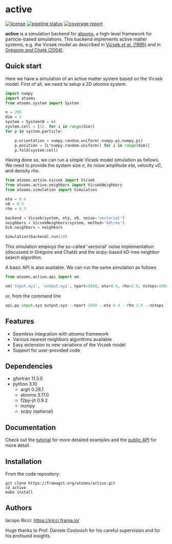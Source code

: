# active 

[![license](https://img.shields.io/pypi/l/atooms.svg)](https://en.wikipedia.org/wiki/GNU_General_Public_License)
[![pipeline status](https://framagit.org/activematter/active/badges/master/pipeline.svg)](https://framagit.org/activematter/active/-/commits/master)
[![coverage report](https://framagit.org/activematter/active/badges/master/coverage.svg)](https://framagit.org/activematter/active/-/commits/master)

**active** is a simulation backend for [atooms](https://framagit.org/atooms/atooms), a high-level framework for particle-based simulations. This backend implements active matter systems, e.g. the Vicsek model as described in [Vicsek _et al._ (1995)](https://doi.org/10.1103/PhysRevLett.75.1226) and in [Grégoire _and_ Chaté (2004)](https://doi.org/10.1103/PhysRevLett.92.025702).

## Quick start
Here we have a simulation of an active matter system based on the Vicsek model. First of all, we need to setup a 2D _atooms_ system.

```python
import numpy
import atooms
from atooms.system import System

n = 200
dim = 2
system = System(N = n)
system.cell = [32. for i in range(dim)]
for p in system.particle:

	p.orientation = numpy.random.uniform(-numpy.pi,numpy.pi)
	p.position = [L*numpy.random.uniform() for i in range(dim)]
	p.fold(system.cell)
```

Having done so, we can run a simple Vicsek model simulation as follows. We need to provide the system size _n_, its noise amplitude _eta_, velocity _v0_, and density _rho_. 
```python
from atooms.active.vicsek import Vicsek
from atooms.active.neighbors import VicsekNeighbors
from atooms.simulation import Simulation

eta = 0.4
v0 = 0.5
rho = 0.5

backend = Vicsek(system, eta, v0, noise='vectorial')
neighbors = VicsekNeighbors(system, method='kdtree')
bck.neighbors = neighbors

Simulation(backend).run(10)
```

This simulation employs the so-called 'vectorial' noise implementation (discussed in Grégoire and Chaté) and the _scipy_-based kD-tree neighbor search algorithm.

A basic API is also available. We can run the same simulation as follows

```python
from atooms.active.api import vm

vm('input.xyz', 'output.xyz', npart=2048, eta=0.4, rho=2.0, nsteps=1000, config_number=10)
```

or, from the command line 

```python
api.py input.xyz output.xyz --npart 2048 --eta 0.4 --rho 2.0 --nsteps 1000 --config-number 10
```

## Features

- Seamless integration with _atooms_ framework
- Various nearest neighbors algorithms available
- Easy extension to new variations of the Vicsek model
- Support for user-provided code

## Dependencies

- gfortran 11.3.0 
- python 3.10
	- argh  0.28.1
	- atooms 3.17.0
	- f2py-jit 0.9.2
	- numpy
	- scipy (optional)
 
## Documentation

Check out the [tutorial](https://atooms.frama.io/active/tutorial) for more detailed examples and the [public API](https://atooms.frama.io/active/api/atooms/active/) for more detail.

## Installation
From the code repository:

```
git clone https://framagit.org/atooms/active.git
cd active
make install
```

## Authors

Iacopo Ricci: https://iricci.frama.io/

Huge thanks to Prof. Daniele Coslovich for his careful supervision and for his profound insights.
